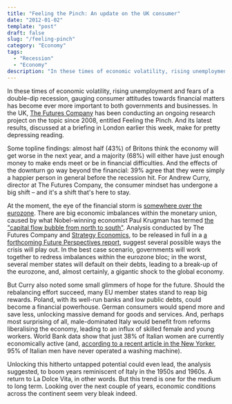 ```yaml
---
title: "Feeling the Pinch: An update on the UK consumer"
date: "2012-01-02"
template: "post"
draft: false
slug: "/feeling-pinch"
category: "Economy"
tags:
  - "Recession"
  - "Economy"
description: "In these times of economic volatility, rising unemployment and fears of a double-dip recession, gauging consumer attitudes towards financial matters has become ever more important."
---
```


In these times of economic volatility, rising unemployment and fears of a double-dip recession, gauging consumer attitudes towards financial matters has become ever more important to both governments and businesses. In the UK, [The Futures Company](http://www.yankelovich.com/) has been conducting an ongoing research project on the topic since 2008, entitled Feeling the Pinch. And its latest results, discussed at a briefing in London earlier this week, make for pretty depressing reading.

Some topline findings: almost half (43%) of Britons think the economy will get worse in the next year, and a majority (68%) will either have just enough money to make ends meet or be in financial difficulties. And the effects of the downturn go way beyond the financial: 39% agree that they were simply a happier person in general before the recession hit. For Andrew Curry, director at The Futures Company, the consumer mindset has undergone a big shift – and it's a shift that's here to stay.

At the moment, the eye of the financial storm is [somewhere over the eurozone](http://www.ft.com/cms/s/0/924aed90-4c11-11e1-98dd-00144feabdc0.html#axzz1l2Bolcle). There are big economic imbalances within the monetary union, caused by what Nobel-winning economist Paul Krugman has termed [the "capital flow bubble from north to south"](http://krugman.blogs.nytimes.com/2012/01/30/eurozone-problems/). Analysis conducted by The Futures Company and [Strategy Economics](http://www.strategyeconomics.com/), to be released in full in a [a forthcoming Future Perspectives report](http://www.thefuturescompany.com/page/Future_Perspectives/), suggest several possible ways the crisis will play out. In the best case scenario, governments will work together to redress imbalances within the eurozone bloc; in the worst, several member states will default on their debts, leading to a break-up of the eurozone, and, almost certainly, a gigantic shock to the global economy.

But Curry also noted some small glimmers of hope for the future. Should the rebalancing effort succeed, many EU member states stand to reap big rewards. Poland, with its well-run banks and low public debts, could become a financial powerhouse. German consumers would spend more and save less, unlocking massive demand for goods and services. And, perhaps most surprising of all, male-dominated Italy would benefit from reforms liberalising the economy, leading to an influx of skilled female and young workers. World Bank data show that just 38% of Italian women are currently economically active (and, [according to a recent article in the New Yorker](http://www.newyorker.com/reporting/2011/06/06/110606fa_fact_levy), 95% of Italian men have never operated a washing machine).

Unlocking this hitherto untapped potential could even lead, the analysis suggested, to boom years reminiscent of Italy in the 1950s and 1960s. A return to La Dolce Vita, in other words. But this trend is one for the medium to long term. Looking over the next couple of years, economic conditions across the continent seem very bleak indeed.
